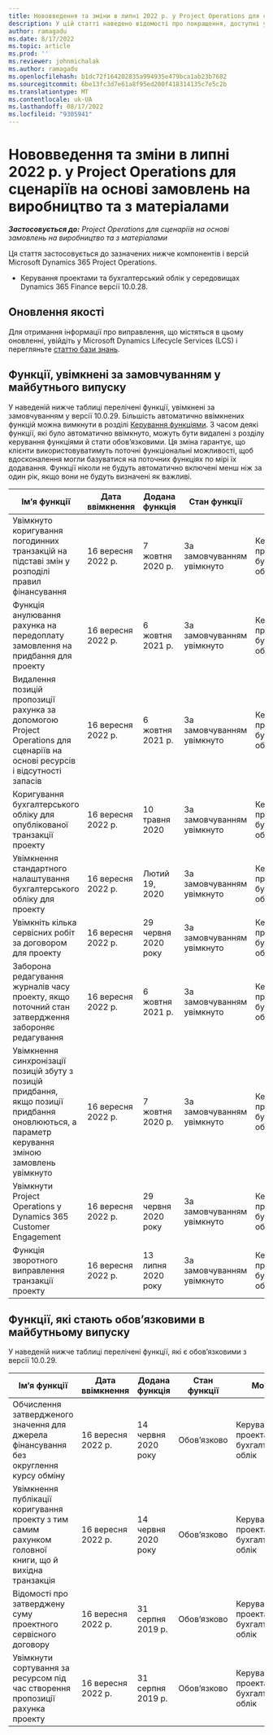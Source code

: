 ```yaml
---
title: Нововведення та зміни в липні 2022 р. у Project Operations для сценаріїв на основі замовлень на виробництво та з матеріалами
description: У цій статті наведено відомості про покращення, доступні у випуску Microsoft Dynamics 365 Project Operations за липень 2022 року для сценаріїв на основі замовлень на виробництво та з матеріалами.
author: ramagadu
ms.date: 8/17/2022
ms.topic: article
ms.prod: ''
ms.reviewer: johnmichalak
ms.author: ramagadu
ms.openlocfilehash: b1dc72f164202835a994935e479bca1ab23b7682
ms.sourcegitcommit: 6be13fc3d7e61a8f95ed200f418314135c7e5c2b
ms.translationtype: MT
ms.contentlocale: uk-UA
ms.lasthandoff: 08/17/2022
ms.locfileid: "9305941"
---
```

# <a name="whats-new-or-changed-in-project-operations-july-2022-for-stockedproduction-based-scenarios"></a>Нововведення та зміни в липні 2022 р. у Project Operations для сценаріїв на основі замовлень на виробництво та з матеріалами

_**Застосовується до:** Project Operations для сценаріїв на основі замовлень на виробництво та з матеріалами_

Ця стаття застосовується до зазначених нижче компонентів і версій Microsoft Dynamics 365 Project Operations.

- Керування проектами та бухгалтерський облік у середовищах Dynamics 365 Finance версії 10.0.28.

## <a name="quality-updates"></a>Оновлення якості

Для отримання інформації про виправлення, що містяться в цьому оновленні, увійдіть у Microsoft Dynamics Lifecycle Services (LCS) і перегляньте [статтю бази знань](https://fix.lcs.dynamics.com/Issue/Details?bugId=694438).

## <a name="features-turned-on-by-default-in-upcoming-release"></a>Функції, увімкнені за замовчуванням у майбутнього випуску

У наведеній нижче таблиці перелічені функції, увімкнені за замовчуванням у версії 10.0.29. Більшість автоматично ввімкнених функцій можна вимкнути в розділі [Керування функціями](/dynamics365/fin-ops-core/fin-ops/get-started/feature-management/feature-management-overview). З часом деякі функції, які було автоматично ввімкнуто, можуть бути видалені з розділу керування функціями й стати обов’язковими. Ця зміна гарантує, що клієнти використовуватимуть поточні функціональні можливості, щоб вдосконалення могли базуватися на поточних функціях по мірі їх додавання. Функції ніколи не будуть автоматично включені менш ніж за один рік, якщо вони не будуть визначені як важливі.

| Ім’я функції | Дата ввімкнення | Додана функція | Стан функції | Модуль |
| --- | --- | --- |--- |--- |
| Увімкнуто коригування погодинних транзакцій на підставі змін у розподілі правил фінансування | 16 вересня 2022 р. | 7 жовтня 2020 р. | За замовчуванням увімкнуто | Керування проектами та бухгалтерський облік |
| Функція анулювання рахунка на передоплату замовлення на придбання для проекту | 16 вересня 2022 р. | 6 жовтня 2021 р. | За замовчуванням увімкнуто | Керування проектами та бухгалтерський облік |
| Видалення позицій пропозиції рахунка за допомогою Project Operations для сценаріїв на основі ресурсів і відсутності запасів | 16 вересня 2022 р. | 6 жовтня 2021 р. | За замовчуванням увімкнуто | Керування проектами та бухгалтерський облік |
| Коригування бухгалтерського обліку для опублікованої транзакції проекту | 16 вересня 2022 р. | 10 травня 2020 | За замовчуванням увімкнуто | Керування проектами та бухгалтерський облік |
| Увімкнення стандартного налаштування бухгалтерського обліку для проекту | 16 вересня 2022 р. | Лютий 19, 2020 | За замовчуванням увімкнуто | Керування проектами та бухгалтерський облік |
| Увімкніть кілька сервісних робіт за договором для проекту | 16 вересня 2022 р. | 29 червня 2020 року | За замовчуванням увімкнуто | Керування проектами та бухгалтерський облік |
| Заборона редагування журналів часу проекту, якщо поточний стан затвердження забороняє редагування | 16 вересня 2022 р. | 6 жовтня 2021 р. | За замовчуванням увімкнуто | Керування проектами та бухгалтерський облік |
| Увімкнення синхронізації позицій збуту з позицій придбання, якщо позиції придбання оновлюються, а параметр керування зміною замовлень увімкнуто | 16 вересня 2022 р. | 7 жовтня 2020 р. | За замовчуванням увімкнуто | Керування проектами та бухгалтерський облік |
| Увімкнути Project Operations у Dynamics 365 Customer Engagement | 16 вересня 2022 р. | 29 червня 2020 року | За замовчуванням увімкнуто | Керування проектами та бухгалтерський облік |
| Функція зворотного виправлення транзакції проекту | 16 вересня 2022 р. | 13 липня 2020 року | За замовчуванням увімкнуто | Керування проектами та бухгалтерський облік |

## <a name="features-that-become-mandatory-in-the-upcoming-release"></a>Функції, які стають обов’язковими в майбутньому випуску

У наведеній нижче таблиці перелічені функції, які є обов’язковими з версії 10.0.29.

| Ім’я функції | Дата ввімкнення | Додана функція | Стан функції | Модуль |
| --- | --- | --- | --- | --- |
| Обчислення затвердженого значення для джерела фінансування без округлення курсу обміну | 16 вересня 2022 р. | 14 червня 2020 року | Обов’язково | Керування проектами та бухгалтерський облік |
| Увімкнення публікації коригування проекту з тим самим рахунком головної книги, що й вихідна транзакція | 16 вересня 2022 р. | 14 червня 2020 року | Обов’язково | Керування проектами та бухгалтерський облік |
| Відомості про затверджену суму проектного сервісного договору | 16 вересня 2022 р. | 31 серпня 2019 р. | Обов’язково | Керування проектами та бухгалтерський облік |
| Увімкнути сортування за ресурсом під час створення пропозиції рахунка проекту | 16 вересня 2022 р. | 31 серпня 2019 р. | Обов’язково | Керування проектами та бухгалтерський облік |
